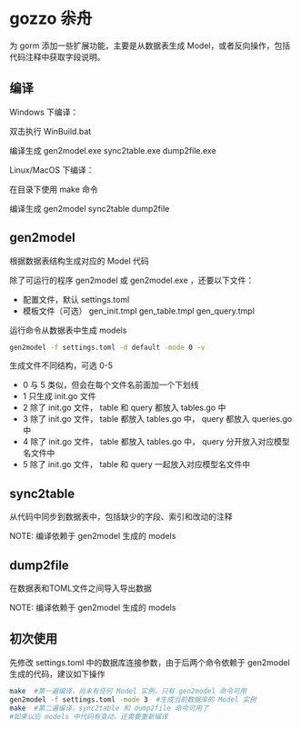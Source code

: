 # gozzo 尜舟

为 gorm 添加一些扩展功能，主要是从数据表生成 Model，或者反向操作，包括代码注释中获取字段说明。

## 编译

Windows 下编译：

双击执行 WinBuild.bat

编译生成 gen2model.exe sync2table.exe dump2file.exe

Linux/MacOS 下编译：

在目录下使用 make 命令

编译生成 gen2model sync2table dump2file

## gen2model

根据数据表结构生成对应的 Model 代码

除了可运行的程序 gen2model 或 gen2model.exe ，还要以下文件：
* 配置文件，默认 settings.toml
* 模板文件（可选） gen_init.tmpl gen_table.tmpl gen_query.tmpl

运行命令从数据表中生成 models

```bash
gen2model -f settings.toml -d default -mode 0 -v
```

生成文件不同结构，可选 0-5
* 0  与 5 类似，但会在每个文件名前面加一个下划线
* 1  只生成 init.go 文件
* 2  除了 init.go 文件， table 和 query 都放入 tables.go 中
* 3  除了 init.go 文件， table 都放入 tables.go 中， query 都放入 queries.go 中
* 4  除了 init.go 文件， table 都放入 tables.go 中， query 分开放入对应模型名文件中
* 5  除了 init.go 文件， table 和 query 一起放入对应模型名文件中

## sync2table

从代码中同步到数据表中，包括缺少的字段、索引和改动的注释

NOTE: 编译依赖于 gen2model 生成的 models

## dump2file

在数据表和TOML文件之间导入导出数据

NOTE: 编译依赖于 gen2model 生成的 models

## 初次使用

先修改 settings.toml 中的数据库连接参数，由于后两个命令依赖于 gen2model 生成的代码，建议如下操作

```bash
make  #第一遍编译，尚未有任何 Model 实例，只有 gen2model 命令可用
gen2model -f settings.toml -mode 3  #生成当前数据库的 Model 实例
make  #第二遍编译，sync2table 和 dump2file 命令可用了
#如果以后 models 中代码有变动，还需要重新编译
```
